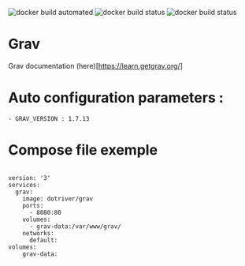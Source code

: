 ![docker build automated](https://img.shields.io/docker/cloud/automated/dotriver/grav)
![docker build status](https://img.shields.io/docker/cloud/build/dotriver/grav)
![docker build status](https://img.shields.io/docker/pulls/dotriver/grav)

# Grav

Grav documentation (here)[https://learn.getgrav.org/]

# Auto configuration parameters :

```
- GRAV_VERSION : 1.7.13
```

# Compose file exemple

```

version: '3'
services:
  grav:
    image: dotriver/grav
    ports:
      - 8080:80
    volumes:
      - grav-data:/var/www/grav/
    networks:
      default:
volumes:
    grav-data:

```
